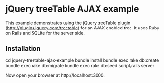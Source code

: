 # jQuery treeTable AJAX example

This example demonstrates using the jQuery treeTable plugin (http://plugins.jquery.com/treetable) for an AJAX enabled tree. It uses Ruby on Rails and SQLite for the server side.

## Installation

 cd jquery-treetable-ajax-example
 bundle install
 bundle exec rake db:create
 bundle exec rake db:migrate
 bundle exec rake db:seed
 script/rails server

Now open your browser at http://localhost:3000.

